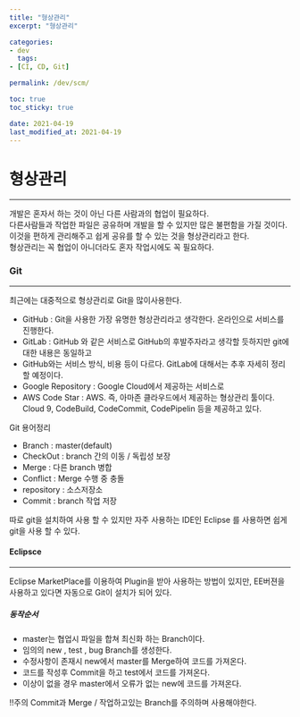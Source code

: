 ```yaml
---
title: "형상관리"
excerpt: "형상관리"

categories:
- dev
  tags:
- [CI, CD, Git]

permalink: /dev/scm/

toc: true
toc_sticky: true

date: 2021-04-19
last_modified_at: 2021-04-19
---
```


# 형상관리
---

개발은 혼자서 하는 것이 아닌 다른 사람과의 협업이 필요하다.  
다른사람들과 작업한 파일은 공유하며 개발을 할 수 있지만 많은 불편함을 가질 것이다.  
이것을 편하게 관리해주고 쉽게 공유를 할 수 있는 것을 형상관리라고 한다.  
형상관리는 꼭 협업이 아니더라도 혼자 작업시에도 꼭 필요하다.

### Git
---
최근에는 대중적으로 형상관리로 Git을 많이사용한다.  

- GitHub : Git을 사용한 가장 유명한 형상관리라고 생각한다. 온라인으로 서비스를 진행한다.
- GitLab : GitHub 와 같은 서비스로 GitHub의 후발주자라고 생각할 듯하지만 git에 대한 내용은 동일하고  
- GitHub와는 서비스 방식, 비용 등이 다르다. GitLab에 대해서는 추후 자세히 정리할 예정이다.
- Google Repository : Google Cloud에서 제공하는 서비스로
- AWS Code Star : AWS. 즉, 아마존 클라우드에서 제공하는 형상관리 툴이다.  
  Cloud 9, CodeBuild, CodeCommit, CodePipelin 등을 제공하고 있다.


Git 용어정리
- Branch : master(default)
- CheckOut : branch 간의 이동 / 독립성 보장
- Merge : 다른 branch 병합
- Conflict : Merge 수행 중 충돌
- repository : 소스저장소
- Commit : branch 작업 저장

따로 git을 설치하여 사용 할 수 있지만 자주 사용하는 IDE인 Eclipse 를 사용하면 쉽게 git을 사용 할 수 있다.  

#### Eclipsce
---
Eclipse MarketPlace를 이용하여 Plugin을 받아 사용하는 방법이 있지만, EE버젼을 사용하고 있다면 자동으로 Git이 설치가 되어 있다.  


##### 동작순서
- master는 협업시 파일을 합쳐 최신화 하는 Branch이다.  
- 임의의 new , test , bug Branch를 생성한다.  
- 수정사항이 존재시 new에서 master를 Merge하여 코드를 가져온다.
- 코드를 작성후 Commit을 하고 test에서 코드를 가져온다.
- 이상이 없을 경우 master에서 오류가 없는 new에 코드를 가져온다.

!!주의
Commit과 Merge / 작업하고있는 Branch를 주의하며 사용해야한다.  





